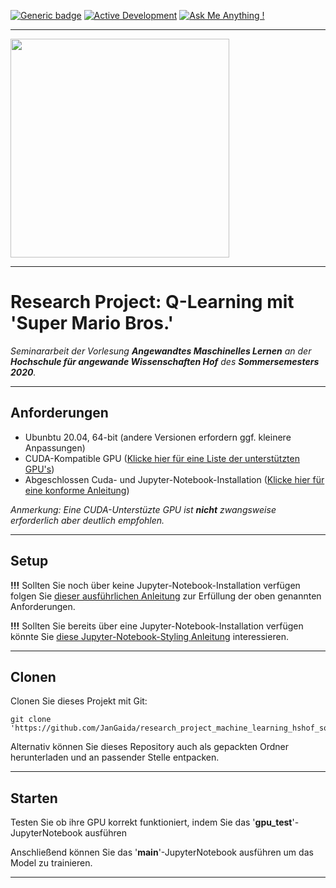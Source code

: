 [![Generic badge](https://img.shields.io/badge/License-Properitary-red.svg)](https://github.com/JanGaida/research_project_machine_learning_hshof_sose2020/blob/master/LICENSE.md)
[![Active Development](https://img.shields.io/badge/Maintenance%20Level-Actively%20Developed-brightgreen.svg)](https://github.com/JanGaida/research_project_machine_learning_hshof_sose2020/)
[![Ask Me Anything !](https://img.shields.io/badge/Ask%20me-anything-1abc9c.svg)](https://github.com/JanGaida/research_project_machine_learning_hshof_sose2020/issues)

---

 <img src="https://upload.wikimedia.org/wikipedia/commons/thumb/5/50/Logo_fh_hof.svg/2000px-Logo_fh_hof.svg.png" width="350">

---

# Research Project: Q-Learning mit 'Super Mario Bros.'

*Seminararbeit der Vorlesung **Angewandtes Maschinelles Lernen** an der **Hochschule für angewande Wissenschaften Hof** des **Sommersemesters 2020**.*

---

## Anforderungen
- Ubunbtu 20.04, 64-bit (andere Versionen erfordern ggf. kleinere Anpassungen)
- CUDA-Kompatible GPU (<a href="https://developer.nvidia.com/cuda-gpus">Klicke hier für eine Liste der unterstützten GPU's</a>)
- Abgeschlossen Cuda- und Jupyter-Notebook-Installation (<a href="https://github.com/JanGaida/research_project_machine_learning_hshof_sose2020/blob/master/setup_guide.md">Klicke hier für eine konforme Anleitung</a>)

*Anmerkung: Eine CUDA-Unterstüzte GPU ist <b>nicht</b> zwangsweise erforderlich aber deutlich empfohlen.*

---

## Setup

<b>!!!</b> Sollten Sie noch über keine Jupyter-Notebook-Installation verfügen folgen Sie <a href="https://github.com/JanGaida/research_project_machine_learning_hshof_sose2020/blob/master/setup_guide.md">dieser ausführlichen Anleitung<a> zur Erfüllung der oben genannten Anforderungen.
 
<b>!!!</b> Sollten Sie bereits über eine Jupyter-Notebook-Installation verfügen könnte Sie <a href="https://github.com/JanGaida/research_project_machine_learning_hshof_sose2020/blob/master/styling_guide.md">diese Jupyter-Notebook-Styling Anleitung</a> interessieren.

---

## Clonen

Clonen Sie dieses Projekt mit Git:

```
git clone 'https://github.com/JanGaida/research_project_machine_learning_hshof_sose2020.git'
```

Alternativ können Sie dieses Repository auch als gepackten Ordner herunterladen und an passender Stelle entpacken.

---

## Starten

Testen Sie ob ihre GPU korrekt funktioniert, indem Sie das '<b>gpu_test</b>'-JupyterNotebook ausführen

Anschließend können Sie das '<b>main</b>'-JupyterNotebook ausführen um das Model zu trainieren.

---
